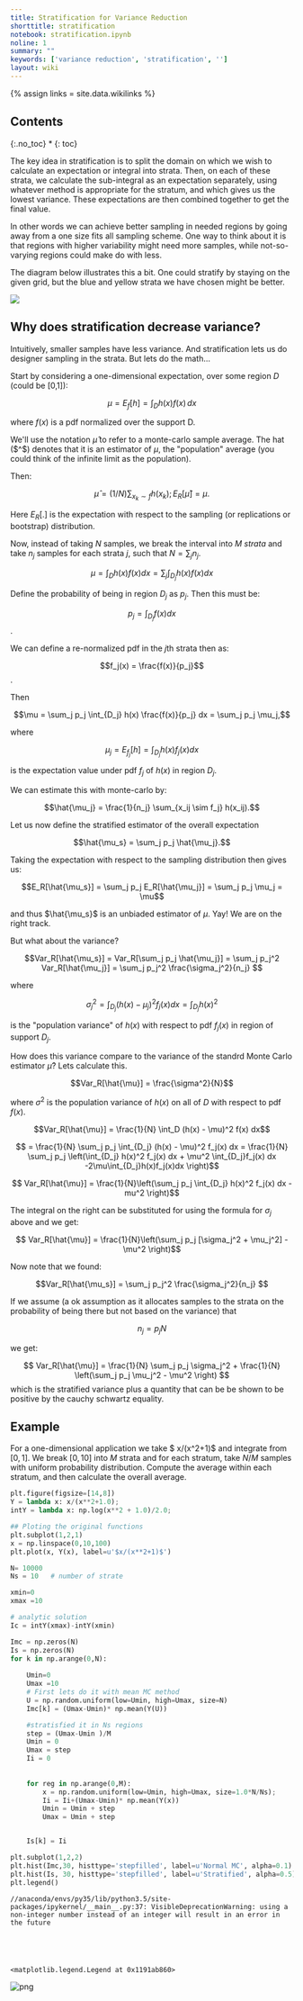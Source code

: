 ```yaml
---
title: Stratification for Variance Reduction
shorttitle: stratification
notebook: stratification.ipynb
noline: 1
summary: ""
keywords: ['variance reduction', 'stratification', '']
layout: wiki
---
```

{% assign links = site.data.wikilinks %}


## Contents
{:.no_toc}
* 
{: toc}







The key idea in stratification is to split the domain on which we wish to calculate an expectation or integral into strata. Then, on each of these strata, we calculate the sub-integral as an expectation separately, using whatever method is appropriate for the stratum, and which gives us the lowest variance. These expectations are then combined together to get the final value.

In other words we can achieve better sampling in needed regions by going away from a one size fits all sampling scheme. One way to think about it is that regions with higher variability might need more samples, while not-so-varying regions could make do with less.

The diagram below illustrates this a bit. One could stratify by staying on the given grid, but the blue and yellow strata we have chosen might be better.

![](images/strat.png)

## Why does stratification decrease variance?

Intuitively, smaller samples have less variance. And stratification lets us do designer sampling in the strata. But lets do the math...

Start by considering a one-dimensional expectation, over some region $D$ (could be [0,1]):

$$ \mu = E_f[h] = \int_{D} h(x) f(x)\, dx $$

where $f(x)$ is a pdf normalized over the support D.

We'll use the notation $\hat{\mu}$ to refer to a monte-carlo sample average. The hat ($^$) denotes that it is an estimator of $\mu$, the "population" average (you could think of the infinite limit as the population).

Then:

$$\hat{\mu} =  (1/N) \sum_{x_k \sim f} h(x_k); E_R[\hat{\mu}] = \mu.$$

Here $E_R[.]$ is the expectation with respect to the sampling (or replications or bootstrap) distribution.

Now, instead of taking $N$ samples, we break the interval into $M$ _strata_ and take $n_j$ samples for each
strata $j$, such that $N=\sum_j n_j$.

$$\mu = \int_D h(x) f(x) dx = \sum_j \int_{D_j} h(x) f(x) dx$$

Define the probability of being in region $D_j$ as $p_j$. Then this must be:

$$p_j = \int_{D_j} f(x) dx$$.

We can define a re-normalized pdf in the $j$th strata then as:

$$f_j(x) = \frac{f(x)}{p_j}$$.

Then

$$\mu =  \sum_j p_j \int_{D_j} h(x) \frac{f(x)}{p_j} dx = \sum_j p_j \mu_j,$$

where

$$\mu_j = E_{f_j}[h] = \int_{D_j} h(x) f_j(x) dx$$

is the expectation value under pdf $f_j$ of $h(x)$ in region $D_j$.

We can estimate this with monte-carlo by:

$$\hat{\mu_j} = \frac{1}{n_j} \sum_{x_ij \sim f_j} h(x_ij).$$

Let us now define the stratified estimator of the overall expectation

$$\hat{\mu_s} = \sum_j p_j \hat{\mu_j}.$$

Taking the expectation with respect to the sampling distribution then gives us:

$$E_R[\hat{\mu_s}] = \sum_j p_j E_R[\hat{\mu_j}] = \sum_j p_j \mu_j = \mu$$

and thus $\hat{\mu_s}$ is an unbiaded estimator of $\mu$. Yay! We are on the right track.

But what about the variance?

$$Var_R[\hat{\mu_s}] =  Var_R[\sum_j p_j \hat{\mu_j}] =  \sum_j p_j^2 Var_R[\hat{\mu_j}] =  \sum_j p_j^2 \frac{\sigma_j^2}{n_j} $$

where

$$\sigma_j^2 = \int_{D_j}  (h(x) - \mu_j)^2 f_j(x) dx = \int_{D_j}  h(x)^2$$

is the "population variance" of $h(x)$ with respect to pdf $f_j(x)$ in region of support $D_j$.

How does this variance compare to the variance  of the standrd Monte Carlo estimator $\hat{\mu}$? Lets calculate this.

$$Var_R[\hat{\mu}] = \frac{\sigma^2}{N}$$

where $\sigma^2$ is the population variance of $h(x)$ on all of $D$ with respect to pdf $f(x)$.

$$Var_R[\hat{\mu}] = \frac{1}{N} \int_D (h(x) - \mu)^2 f(x) dx$$

$$ = \frac{1}{N} \sum_j p_j \int_{D_j} (h(x) - \mu)^2 f_j(x) dx =  \frac{1}{N}  \sum_j p_j \left(\int_{D_j} h(x)^2 f_j(x) dx + \mu^2 \int_{D_j}f_j(x) dx -2\mu\int_{D_j}h(x)f_j(x)dx \right)$$

$$ Var_R[\hat{\mu}] =  \frac{1}{N}\left(\sum_j p_j  \int_{D_j} h(x)^2 f_j(x) dx  - mu^2 \right)$$

The integral on the right can be substituted for using the formula for $\sigma_j$ above  and we get:

$$ Var_R[\hat{\mu}]  = \frac{1}{N}\left(\sum_j p_j [\sigma_j^2 + \mu_j^2] - \mu^2 \right)$$

Now note that we found:

$$Var_R[\hat{\mu_s}] =  \sum_j p_j^2 \frac{\sigma_j^2}{n_j} $$

If we assume (a ok assumption as it allocates samples to the strata on the probability of being there but not based on the variance) that

$$n_j = p_j N$$

we get:

$$ Var_R[\hat{\mu}]  = \frac{1}{N} \sum_j p_j \sigma_j^2 + \frac{1}{N} \left(\sum_j p_j \mu_j^2 - \mu^2 \right) $$ which is the  stratified variance plus a quantity that can be be shown to be positive by the cauchy schwartz equality.

## Example

For a  one-dimensional application we take $ x/(x^2+1)$ and integrate from $[0,1]$.
We break $[0,10]$ into $M$ strata and for each stratum, take $N/M$ samples
with uniform probability distribution. Compute the average within each 
stratum, and then calculate the overall average. 



```python
plt.figure(figsize=[14,8])
Y = lambda x: x/(x**2+1.0);
intY = lambda x: np.log(x**2 + 1.0)/2.0;

## Ploting the original functions 
plt.subplot(1,2,1)
x = np.linspace(0,10,100)
plt.plot(x, Y(x), label=u'$x/(x**2+1)$')

N= 10000
Ns = 10   # number of strate 

xmin=0
xmax =10

# analytic solution 
Ic = intY(xmax)-intY(xmin)

Imc = np.zeros(N)
Is = np.zeros(N)
for k in np.arange(0,N):
 
    Umin=0
    Umax =10
    # First lets do it with mean MC method 
    U = np.random.uniform(low=Umin, high=Umax, size=N)
    Imc[k] = (Umax-Umin)* np.mean(Y(U))

    #stratisfied it in Ns regions
    step = (Umax-Umin )/M
    Umin = 0 
    Umax = step
    Ii = 0
    
    
    for reg in np.arange(0,M):
        x = np.random.uniform(low=Umin, high=Umax, size=1.0*N/Ns);
        Ii = Ii+(Umax-Umin)* np.mean(Y(x))
        Umin = Umin + step
        Umax = Umin + step


    Is[k] = Ii

plt.subplot(1,2,2)
plt.hist(Imc,30, histtype='stepfilled', label=u'Normal MC', alpha=0.1)
plt.hist(Is, 30, histtype='stepfilled', label=u'Stratified', alpha=0.5)
plt.legend()


```


    //anaconda/envs/py35/lib/python3.5/site-packages/ipykernel/__main__.py:37: VisibleDeprecationWarning: using a non-integer number instead of an integer will result in an error in the future





    <matplotlib.legend.Legend at 0x1191ab860>




![png](stratification_files/stratification_11_2.png)

